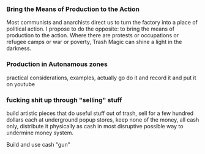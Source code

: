 
### Bring the Means of Production to the Action


Most communists and anarchists direct us to turn the factory into a place of political action.  I propose to do the opposite: to bring the means of production to the action.  Where there are protests or occupations or refugee camps or war or poverty, Trash Magic can shine a light in the darkness.

### Production in Autonamous zones

practical considerations, examples, actually go do it and record it and put it on youtube

### fucking shit up through "selling" stuff

build artistic pieces that do useful stuff out of trash, sell for a few hundred dollars each at underground popup stores, keep none of the money, all cash only, distribute it physically as cash in most disruptive possible way to undermine money system.  

Build and use cash "gun"